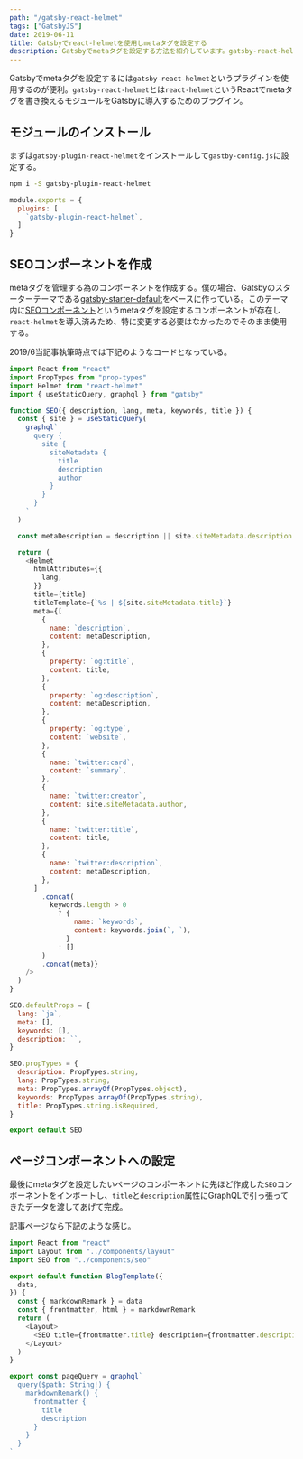 ```yaml
---
path: "/gatsby-react-helmet"
tags: ["GatsbyJS"]
date: 2019-06-11
title: Gatsbyでreact-helmetを使用しmetaタグを設定する
description: Gatsbyでmetaタグを設定する方法を紹介しています。gatsby-react-helmetというGatsbyでreact-helmetを導入するプラグインを使用して設定しています。
---
```


Gatsbyでmetaタグを設定するには`gatsby-react-helmet`というプラグインを使用するのが便利。`gatsby-react-helmet`とは`react-helmet`というReactでmetaタグを書き換えるモジュールをGatsbyに導入するためのプラグイン。

## モジュールのインストール
まずは`gatsby-plugin-react-helmet`をインストールして`gastby-config.js`に設定する。

```bash
npm i -S gatsby-plugin-react-helmet
```

```javascript
module.exports = {
  plugins: [
    `gatsby-plugin-react-helmet`,
  ]
}
```

## SEOコンポーネントを作成
metaタグを管理する為のコンポーネントを作成する。僕の場合、Gatsbyのスターターテーマである[gatsby-starter-default](https://github.com/gatsbyjs/gatsby-starter-default)をベースに作っている。このテーマ内に[SEOコンポーネント](https://github.com/gatsbyjs/gatsby-starter-default/blob/master/src/components/seo.js)というmetaタグを設定するコンポーネントが存在し`react-helmet`を導入済みため、特に変更する必要はなかったのでそのまま使用する。

2019/6当記事執筆時点では下記のようなコードとなっている。

```javascript
import React from "react"
import PropTypes from "prop-types"
import Helmet from "react-helmet"
import { useStaticQuery, graphql } from "gatsby"

function SEO({ description, lang, meta, keywords, title }) {
  const { site } = useStaticQuery(
    graphql`
      query {
        site {
          siteMetadata {
            title
            description
            author
          }
        }
      }
    `
  )

  const metaDescription = description || site.siteMetadata.description

  return (
    <Helmet
      htmlAttributes={{
        lang,
      }}
      title={title}
      titleTemplate={`%s | ${site.siteMetadata.title}`}
      meta={[
        {
          name: `description`,
          content: metaDescription,
        },
        {
          property: `og:title`,
          content: title,
        },
        {
          property: `og:description`,
          content: metaDescription,
        },
        {
          property: `og:type`,
          content: `website`,
        },
        {
          name: `twitter:card`,
          content: `summary`,
        },
        {
          name: `twitter:creator`,
          content: site.siteMetadata.author,
        },
        {
          name: `twitter:title`,
          content: title,
        },
        {
          name: `twitter:description`,
          content: metaDescription,
        },
      ]
        .concat(
          keywords.length > 0
            ? {
                name: `keywords`,
                content: keywords.join(`, `),
              }
            : []
        )
        .concat(meta)}
    />
  )
}

SEO.defaultProps = {
  lang: `ja`,
  meta: [],
  keywords: [],
  description: ``,
}

SEO.propTypes = {
  description: PropTypes.string,
  lang: PropTypes.string,
  meta: PropTypes.arrayOf(PropTypes.object),
  keywords: PropTypes.arrayOf(PropTypes.string),
  title: PropTypes.string.isRequired,
}

export default SEO
```

## ページコンポーネントへの設定
最後にmetaタグを設定したいページのコンポーネントに先ほど作成した`SEO`コンポーネントをインポートし、`title`と`description`属性にGraphQLで引っ張ってきたデータを渡してあげて完成。

記事ページなら下記のような感じ。

```javascript
import React from "react"
import Layout from "../components/layout"
import SEO from "../components/seo"

export default function BlogTemplate({
  data,
}) {
  const { markdownRemark } = data
  const { frontmatter, html } = markdownRemark
  return (
    <Layout>
      <SEO title={frontmatter.title} description={frontmatter.description} />
    </Layout>
  )
}

export const pageQuery = graphql`
  query($path: String!) {
    markdownRemark() {
      frontmatter {
        title
        description
      }
    }
  }
`
```

